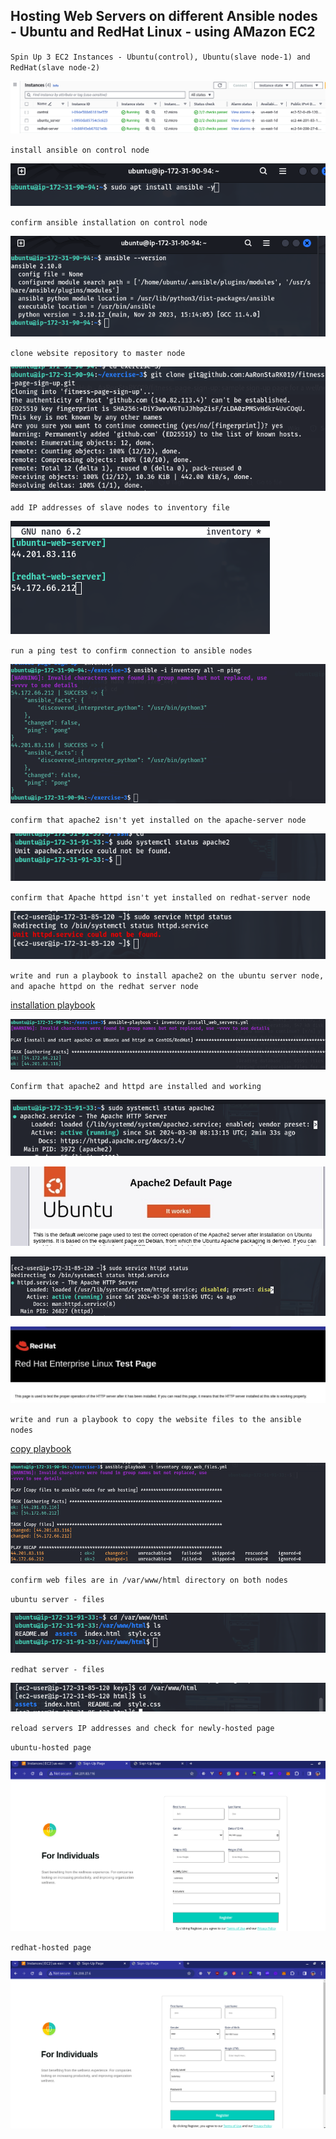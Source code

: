 ## Hosting Web Servers on different Ansible nodes - Ubuntu and RedHat Linux  - using AMazon EC2


`Spin Up 3 EC2 Instances - Ubuntu(control), Ubuntu(slave node-1) and RedHat(slave node-2)`

![EC2 Instances](./img/start-3-instances.png)


`install ansible on control node`

![](./img/install-ansible-on-control.png)


`confirm ansible installation on control node`

![](./img/confirm-ansible-installation.png)

`clone website repository to master node`

![](./img/clone-website-fles-to-master.png)

`add IP addresses of slave nodes to inventory file`

![inventory file](./img/inventory-file.png)


`run a ping test to confirm connection to ansible nodes`

![ping test](./img/ping-test-success.png)


`confirm that apache2 isn't yet installed on the apache-server node`

![no apache2](./img/confirm-no-apache2-ubuntu.png)


`confirm that Apache httpd isn't yet installed on redhat-server node`

![no httpd](./img/confirm-no-httpd-redhat.png)


`write and run a playbook to install apache2 on the ubuntu server node, and apache httpd on the redhat server node`

[installation playbook](./playbooks/install_web_servers.yml)

![run installation playbook](./img/run-installation-playbook.png)


`Confirm that apache2 and httpd are installed and working`

![apache2 active](./img/confirm-apache2-working-ubuntu.png)

![apache2 active](./img/default-page-ubuntu.png)


![httpd active](./img/confirm-httpd-working-redhat.png)

![httpd active](./img/default-page-redhat.png)


`write and run a playbook to copy the website files to the ansible nodes`

[copy playbook](./playbooks/copy_web_files.yml)

![run copy playbook](./img/copy-files-to-nodes.png)


`confirm web files are in /var/www/html directory on both nodes`

`ubuntu server - files`

![ubuntu-seerver web files](./img/confirm-copy-ubuntu.png)

`redhat server - files`

![redhat-server web files](./img/confirm-copy-redhat.png)


`reload servers IP addresses and check for newly-hosted page`

`ubuntu-hosted page`

![ubuntu hosted page](./img/ubuntu-server-working.png)

`redhat-hosted page`

![redhat hosted page](./img/redhat-server-working.png)

